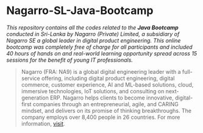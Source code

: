 # Nagarro-SL-Java-Bootcamp

*This repository contains all the codes related to the ***Java Bootcamp*** conducted in Sri-Lanka by Nagarro (Private) Limited, a subsidiary of Nagarro SE a global leader in digital product engineering.*
*This online bootcamp was completely free of charge for all participants and included 40 hours of hands on and real-world learning opportunity spread across 15 sessions for the benefit of young IT professionals.*

> Nagarro (FRA: NA9) is a global digital engineering leader with a full-service offering, including digital product engineering, digital commerce, customer experience, AI and ML-based solutions, cloud, immersive technologies, IoT solutions, and consulting on next-generation ERP. Nagarro helps clients to become innovative, digital-first companies through an entrepreneurial, agile, and CARING mindset, and delivers on its promise of thinking breakthroughs. The company employs over 8,400 people in 26 countries. For more information, [visit](www.nagarro.com). 



 
